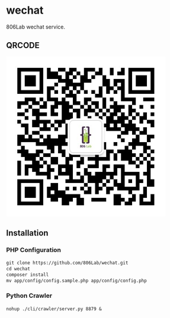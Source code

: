 # wechat
806Lab wechat service.

## QRCODE
![QRCODE](./qrcode.jpg)

## Installation
### PHP Configuration
``` shell
git clone https://github.com/806Lab/wechat.git
cd wechat 
composer install
mv app/config/config.sample.php app/config/config.php
```

### Python Crawler
``` shell
nohup ./cli/crawler/server.py 8879 &
```

